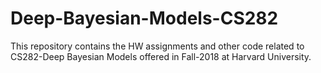 # Deep-Bayesian-Models-CS282

This repository contains the HW assignments and other code related to CS282-Deep Bayesian Models offered in Fall-2018 at Harvard University.
